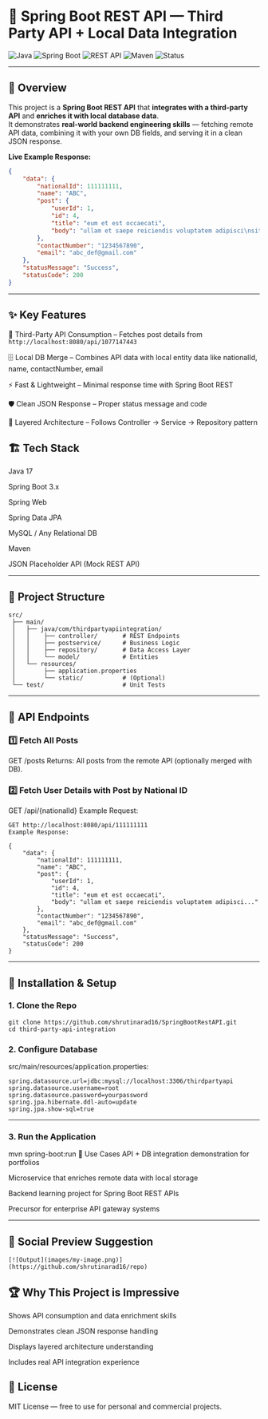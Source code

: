 # 🚀 Spring Boot REST API — Third Party API + Local Data Integration

![Java](https://img.shields.io/badge/Java-17-orange?style=for-the-badge)
![Spring Boot](https://img.shields.io/badge/Spring%20Boot-3.x-brightgreen?style=for-the-badge)
![REST API](https://img.shields.io/badge/REST-API-blue?style=for-the-badge)
![Maven](https://img.shields.io/badge/Maven-Build-red?style=for-the-badge)
![Status](https://img.shields.io/badge/Status-Active-success?style=for-the-badge)

---

## 📌 Overview
This project is a **Spring Boot REST API** that **integrates with a third-party API** and **enriches it with local database data**.  
It demonstrates **real-world backend engineering skills** — fetching remote API data, combining it with your own DB fields, and serving it in a clean JSON response.

**Live Example Response:**
```json
{
    "data": {
        "nationalId": 111111111,
        "name": "ABC",
        "post": {
            "userId": 1,
            "id": 4,
            "title": "eum et est occaecati",
            "body": "ullam et saepe reiciendis voluptatem adipisci\nsit amet autem assumenda provident rerum culpa\nquis hic commodi nesciunt rem tenetur doloremque ipsam iure\nquis sunt voluptatem rerum illo velit"
        },
        "contactNumber": "1234567890",
        "email": "abc_def@gmail.com"
    },
    "statusMessage": "Success",
    "statusCode": 200
}
```
---
## ✨ Key Features
🔗 Third-Party API Consumption – Fetches post details from ``` http://localhost:8080/api/1077147443```

🗄 Local DB Merge – Combines API data with local entity data like nationalId, name, contactNumber, email

⚡ Fast & Lightweight – Minimal response time with Spring Boot REST

🛡 Clean JSON Response – Proper status message and code

📂 Layered Architecture – Follows Controller → Service → Repository pattern

## 🏗 Tech Stack
Java 17

Spring Boot 3.x

Spring Web

Spring Data JPA

MySQL / Any Relational DB

Maven

JSON Placeholder API (Mock REST API)

---
## 📂 Project Structure
```
src/
 ├── main/
 │   ├── java/com/thirdpartyapiintegration/
 │   │    ├── controller/       # REST Endpoints
 │   │    ├── postservice/      # Business Logic
 │   │    ├── repository/       # Data Access Layer
 │   │    └── model/            # Entities
 │   └── resources/
 │        ├── application.properties
 │        └── static/           # (Optional)
 └── test/                      # Unit Tests
```
---
## 🚦 API Endpoints
### 1️⃣ Fetch All Posts
GET /posts
Returns: All posts from the remote API (optionally merged with DB).


### 2️⃣ Fetch User Details with Post by National ID
GET /api/{nationalId}
Example Request:

```
GET http://localhost:8080/api/111111111
Example Response:

{
    "data": {
        "nationalId": 111111111,
        "name": "ABC",
        "post": {
            "userId": 1,
            "id": 4,
            "title": "eum et est occaecati",
            "body": "ullam et saepe reiciendis voluptatem adipisci..."
        },
        "contactNumber": "1234567890",
        "email": "abc_def@gmail.com"
    },
    "statusMessage": "Success",
    "statusCode": 200
}
```
---
## 🔧 Installation & Setup

### 1. Clone the Repo
```
git clone https://github.com/shrutinarad16/SpringBootRestAPI.git
cd third-party-api-integration
```

### 2. Configure Database
src/main/resources/application.properties:
```
spring.datasource.url=jdbc:mysql://localhost:3306/thirdpartyapi
spring.datasource.username=root
spring.datasource.password=yourpassword
spring.jpa.hibernate.ddl-auto=update
spring.jpa.show-sql=true

```
---

### 3. Run the Application
mvn spring-boot:run
🎯 Use Cases
API + DB integration demonstration for portfolios

Microservice that enriches remote data with local storage

Backend learning project for Spring Boot REST APIs

Precursor for enterprise API gateway systems

---

## 📸 Social Preview Suggestion
```
[![Output](images/my-image.png)](https://github.com/shrutinarad16/repo)
```

## 🏆 Why This Project is Impressive

Shows API consumption and data enrichment skills

Demonstrates clean JSON response handling

Displays layered architecture understanding

Includes real API integration experience

## 📜 License
MIT License — free to use for personal and commercial projects.
